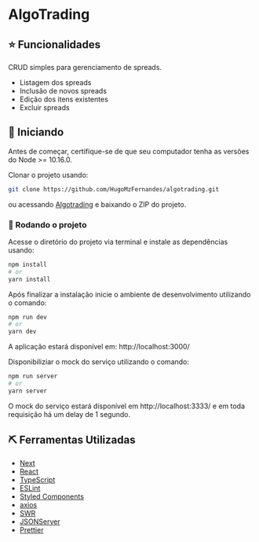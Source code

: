 # AlgoTrading

## ⭐ Funcionalidades
CRUD simples para gerenciamento de spreads.
- Listagem dos spreads
- Inclusão de novos spreads
- Edição dos itens existentes
- Excluir spreads

## 🏁 Iniciando
Antes de começar, certifique-se de que seu computador tenha as versões do Node >= 10.16.0.

Clonar o projeto usando:

```bash
git clone https://github.com/HugoMzFernandes/algotrading.git
```

ou acessando [Algotrading](https://github.com/HugoMzFernandes/algotrading.git) e baixando o ZIP do projeto.

### 🚀 Rodando o projeto
Acesse o diretório do projeto via terminal e instale as dependências usando:

```bash
npm install
# or
yarn install
```

Após finalizar a instalação inicie o ambiente de desenvolvimento utilizando o comando:

```bash
npm run dev
# or
yarn dev
```

A aplicação estará disponível em: http://localhost:3000/

Disponibiliziar o mock do serviço utilizando o comando:

```bash
npm run server
# or
yarn server
```

O mock do serviço estará disponível em http://localhost:3333/ e em toda requisição há um delay de 1 segundo.


## ⛏️ Ferramentas Utilizadas
- [Next](https://nextjs.org/)
- [React](https://pt-br.reactjs.org/docs/getting-started.html) 
- [TypeScript](https://www.typescriptlang.org/)
- [ESLint](https://eslint.org/)
- [Styled Components](https://styled-components.com/)
- [axios](https://github.com/axios/axios)
- [SWR](https://swr.vercel.app/)
- [JSONServer](https://github.com/typicode/json-server)
- [Prettier](https://prettier.io/)
